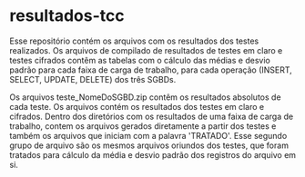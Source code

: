 # resultados-tcc
Esse repositório contém os arquivos com os resultados dos testes realizados. 
Os arquivos de compilado de resultados de testes em claro e testes cifrados contêm as tabelas com o cálculo das médias e desvio padrão para cada faixa de carga de trabalho, 
para cada operação (INSERT, SELECT, UPDATE, DELETE) dos três SGBDs.

Os arquivos teste_NomeDoSGBD.zip contêm os resultados absolutos de cada teste. 
Os arquivos contém os resultados dos testes em claro e cifrados. Dentro dos diretórios com os resultados de uma faixa de carga de trabalho, contem os arquivos gerados diretamente a partir dos testes
e também os arquivos que iniciam com a palavra 'TRATADO'. Esse segundo grupo de arquivo são os mesmos arquivos oriundos dos testes, que foram tratados para cálculo da média e desvio padrão dos registros do arquivo em si.


